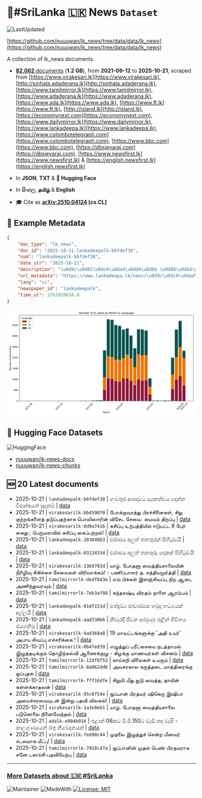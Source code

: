 # 📄#SriLanka 🇱🇰 News `Dataset`

![LastUpdated](https://img.shields.io/badge/last_updated-2025--10--21_12:46:54-green)

[https://github.com/nuuuwan/lk_news/tree/data/data/lk_news](https://github.com/nuuuwan/lk_news/tree/data/data/lk_news)

A collection of lk_news documents.

- [**82,062** documents](https://github.com/nuuuwan/lk_news/tree/data/data/lk_news) (**1.2 GB**), from **2021-09-12** to **2025-10-21**, scraped from [https://www.virakesari.lk](https://www.virakesari.lk), [http://sinhala.adaderana.lk](http://sinhala.adaderana.lk), [https://www.tamilmirror.lk](https://www.tamilmirror.lk), [https://www.adaderana.lk](https://www.adaderana.lk), [https://www.ada.lk](https://www.ada.lk), [https://www.ft.lk](https://www.ft.lk), [http://island.lk](http://island.lk), [https://economynext.com](https://economynext.com), [https://www.dailymirror.lk](https://www.dailymirror.lk), [https://www.lankadeepa.lk](https://www.lankadeepa.lk), [https://www.colombotelegraph.com](https://www.colombotelegraph.com), [https://www.bbc.com](https://www.bbc.com), [https://dbsjeyaraj.com](https://dbsjeyaraj.com), [https://www.newsfirst.lk](https://www.newsfirst.lk) & [https://english.newsfirst.lk](https://english.newsfirst.lk)

- In **JSON**, **TXT** & **🤗 Hugging Face**

- In **සිංහල**, **தமிழ்** & **English**

- 🎓 Cite as **[arXiv:2510.04124](https://arxiv.org/abs/2510.04124) [cs.CL]**

## 📝 Example Metadata

```json
{
    "doc_type": "lk_news",
    "doc_id": "2025-10-21-lankadeepalk-b6fdef38",
    "num": "lankadeepalk-b6fdef38",
    "date_str": "2025-10-21",
    "description": "\u0d9c\u0d82\u0dc0\u0dad\u0dd4\u0dbb \u0d86\u0db4\u0daf\u0dcf\u0dc0\u0da7 \u0daf\u0dcf\u0dba\u0d9a\u0dad\u0dca\u0dc0\u0dba \u0daf\u0dd9\u0db1\u0dca\u0db1 \u0dc0\u0dd2\u0db4\u0d9a\u0dca\u0dc2\u0dba\u0dad\u0dca \u0dc3\u0dd6\u0daf\u0dcf\u0db1\u0db8\u0dca",
    "url_metadata": "https://www.lankadeepa.lk/news/\u0d9c\u0dc0\u0dad\u0dbb-\u0d86\u0db4\u0daf\u0dc0\u0da7-\u0daf\u0dba\u0d9a\u0dad\u0dc0\u0dba-\u0daf\u0db1\u0db1-\u0dc0\u0db4\u0d9a\u0dc2\u0dba\u0dad-\u0dc3\u0daf\u0db1\u0db8/101-681750",
    "lang": "si",
    "newspaper_id": "lankadeepalk",
    "time_ut": 1761029634.0
}
```

![Chart](https://raw.githubusercontent.com/nuuuwan/lk_news/refs/heads/data/data/lk_news/docs_by_month_and_lang.png)

## 🤗 Hugging Face Datasets

![HuggingFace](https://img.shields.io/badge/-HuggingFace-FDEE21?style=for-the-badge&logo=HuggingFace)

- [nuuuwan/lk-news-docs](https://huggingface.co/datasets/nuuuwan/lk-news-docs)
- [nuuuwan/lk-news-chunks](https://huggingface.co/datasets/nuuuwan/lk-news-chunks)

## 🆕 20 Latest documents

- 2025-10-21 | `lankadeepalk-b6fdef38` | ගංවතුර ආපදාවට දායකත්වය දෙන්න විපක්ෂයත් සූදානම් | [data](https://github.com/nuuuwan/lk_news/tree/data/data/lk_news/2020s/2025/2025-10-21-lankadeepalk-b6fdef38)
- 2025-10-21 | `virakesarilk-bb459870` | போக்குவரத்து பிரச்சினைகள், சிறு குற்றங்களைத் தடுப்பதற்காக பொலிஸாரின் விசேட சேவை  மையம் திறப்பு | [data](https://github.com/nuuuwan/lk_news/tree/data/data/lk_news/2020s/2025/2025-10-21-virakesarilk-bb459870)
- 2025-10-21 | `virakesarilk-0d9a7416` | கசிப்பு உற்பத்தியில் ஈடுபட்ட 8 பேர் கைது ; பெருமளவில் கசிப்பு கைப்பற்றல்! | [data](https://github.com/nuuuwan/lk_news/tree/data/data/lk_news/2020s/2025/2025-10-21-virakesarilk-0d9a7416)
- 2025-10-21 | `lankadeepalk-283048b3` | එජාපය අලුත් තනතුරක් පිහිටුවයි | [data](https://github.com/nuuuwan/lk_news/tree/data/data/lk_news/2020s/2025/2025-10-21-lankadeepalk-283048b3)
- 2025-10-21 | `lankadeepalk-03134334` | එජාපය අලුත් තනතුරු දෙකක් පිහිටුවයි | [data](https://github.com/nuuuwan/lk_news/tree/data/data/lk_news/2020s/2025/2025-10-21-lankadeepalk-03134334)
- 2025-10-21 | `virakesarilk-23b9783d` | யாழ். போதனா வைத்தியசாலையின் நீரிழிவு சிகிச்சை சேவைகள் விரிவாக்கம்! - பணிப்பாளர் த. சத்தியமூர்த்தி | [data](https://github.com/nuuuwan/lk_news/tree/data/data/lk_news/2020s/2025/2025-10-21-virakesarilk-23b9783d)
- 2025-10-21 | `tamilmirrorlk-dedf843e` | எம்.பிக்கள் இளஞ்சிவப்பு நிற ஆடை அணிந்துவரவும் | [data](https://github.com/nuuuwan/lk_news/tree/data/data/lk_news/2020s/2025/2025-10-21-tamilmirrorlk-dedf843e)
- 2025-10-21 | `tamilmirrorlk-7eb3af88` | கந்தசஷ்டி விரதம் நாளை ஆரம்பம் | [data](https://github.com/nuuuwan/lk_news/tree/data/data/lk_news/2020s/2025/2025-10-21-tamilmirrorlk-7eb3af88)
- 2025-10-21 | `lankadeepalk-01df151d` | මත්ද්‍රව්‍ය ජාවාරමක හමුදා භටයෙක් අල්ලයි | [data](https://github.com/nuuuwan/lk_news/tree/data/data/lk_news/2020s/2025/2025-10-21-lankadeepalk-01df151d)
- 2025-10-21 | `lankadeepalk-aad330b6` | නිවැරදි ජීවන අරමුණු තුළින්  ජීවිතය ජයගනිමු | [data](https://github.com/nuuuwan/lk_news/tree/data/data/lk_news/2020s/2025/2025-10-21-lankadeepalk-aad330b6)
- 2025-10-21 | `virakesarilk-4ad368a8` | 19 மாவட்டங்களுக்கு 'அதி உயர்' அபாய சிவப்பு எச்சரிக்கை ! | [data](https://github.com/nuuuwan/lk_news/tree/data/data/lk_news/2020s/2025/2025-10-21-virakesarilk-4ad368a8)
- 2025-10-21 | `virakesarilk-0b47ed39` | எழுத்துப் பரீட்சையை நடத்தாமல் இழுத்தடிக்கும் தொழிற்கல்வி ஆணைக்குழு - கிழக்கு மாணவர்கள் விசனம் | [data](https://github.com/nuuuwan/lk_news/tree/data/data/lk_news/2020s/2025/2025-10-21-virakesarilk-0b47ed39)
- 2025-10-21 | `tamilmirrorlk-12df8f53` | காய்கறி விலைகள் உயரும் | [data](https://github.com/nuuuwan/lk_news/tree/data/data/lk_news/2020s/2025/2025-10-21-tamilmirrorlk-12df8f53)
- 2025-10-21 | `tamilmirrorlk-8a862dd6` | அவசரகால கருத்தடை மாத்திரைக்கு ஒப்புதல் | [data](https://github.com/nuuuwan/lk_news/tree/data/data/lk_news/2020s/2025/2025-10-21-tamilmirrorlk-8a862dd6)
- 2025-10-21 | `tamilmirrorlk-fff16dfe` | சிறுமி மீது சூடு வைத்த, தாயின் கள்ளக்காதலன் | [data](https://github.com/nuuuwan/lk_news/tree/data/data/lk_news/2020s/2025/2025-10-21-tamilmirrorlk-fff16dfe)
- 2025-10-21 | `virakesarilk-95c6f54e` | ஜப்பான் பிரதமர் ஷிகெரு இஷிபா அமைச்சரவையுடன் இன்று பதவி விலகல்! | [data](https://github.com/nuuuwan/lk_news/tree/data/data/lk_news/2020s/2025/2025-10-21-virakesarilk-95c6f54e)
- 2025-10-21 | `virakesarilk-1a3e8eb1` | யாழ். போதனா வைத்தியசாலை படுகொலை நினைவேந்தல் | [data](https://github.com/nuuuwan/lk_news/tree/data/data/lk_news/2020s/2025/2025-10-21-virakesarilk-1a3e8eb1)
- 2025-10-21 | `adalk-e904b016` | පළාත් 06කට මි.මී.150ට වැඩි තද වැසි  - කාලගුණයෙන් රතු නිවේදනයක් | [data](https://github.com/nuuuwan/lk_news/tree/data/data/lk_news/2020s/2025/2025-10-21-adalk-e904b016)
- 2025-10-21 | `virakesarilk-fed90c44` | முதலை இழுத்துச் சென்ற மீனவர் சடலமாக மீட்பு! | [data](https://github.com/nuuuwan/lk_news/tree/data/data/lk_news/2020s/2025/2025-10-21-virakesarilk-fed90c44)
- 2025-10-21 | `tamilmirrorlk-7918cd7a` | ஜப்பானின் முதல் பெண் பிரதமராக சனே டகாய்சி பதவியேற்பு | [data](https://github.com/nuuuwan/lk_news/tree/data/data/lk_news/2020s/2025/2025-10-21-tamilmirrorlk-7918cd7a)

---

### [More Datasets about 🇱🇰 #SriLanka](https://github.com/nuuuwan/lk_datasets)

![Maintainer](https://img.shields.io/badge/maintainer-nuuuwan-red)
![MadeWith](https://img.shields.io/badge/made_with-python-blue)
[![License: MIT](https://img.shields.io/badge/License-MIT-yellow.svg)](https://opensource.org/licenses/MIT)
